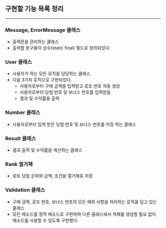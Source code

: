 ## 구현할 기능 목록 정리

---

### Message, ErrorMessage 클래스
- 출력문을 관리하는 클래스
- 출력할 문구들이 상수(static final) 필드로 정의되있다.

### User 클래스
- 사용자가 하는 모든 로직을 담당하는 클래스
- 다음 3가지 로직으로 구현되있다.
  - 사용자로부터 구매 금액을 입력받고 로또 번호 자동 생성
  - 사용자로부터 당첨 번호 및 보너스 번호를 입력받음
  - 결과 및 수익률을 출력

### Number 클래스
- 사용자로부터 입력 받은 당첨 번호 및 보너스 번호를 저장 하는 클래스

### Result 클래스
- 결과 출력 및 수익률을 계산하는 클래스

### Rank 열거체
- 로또 당첨 순위와 금액, 조건을 열거체로 저장

### Validation 클래스
- 구매 금액, 로또 번호, 보너스 번호의 모든 예외 사항을 처리하는 로직을 담고 있는 클래스
- 모든 메소드를 정적 메소드로 구현하여 다른 클래스에서 객체를 생성할 필요 없이 메소드를 사용할 수 있도록 구현했다.